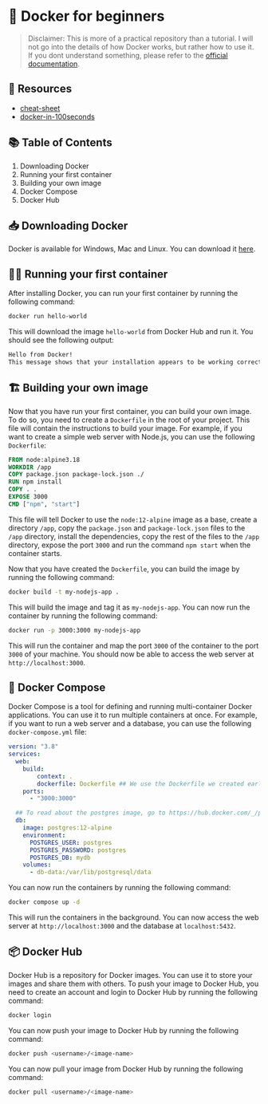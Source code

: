 # 🐋 Docker for beginners

>Disclaimer: This is more of a practical repository than a tutorial. I will not go into the details of how Docker works, but rather how to use it. If you dont understand something, please refer to the [official documentation](https://docs.docker.com/).

## 📖 Resources

- [cheat-sheet](https://docs.docker.com/get-started/docker_cheatsheet.pdf)
- [docker-in-100seconds](https://www.youtube.com/watch?v=Gjnup-PuquQ)

## 📚 Table of Contents

1. Downloading Docker
2. Running your first container
3. Building your own image
4. Docker Compose
5. Docker Hub

## 📥 Downloading Docker

Docker is available for Windows, Mac and Linux. You can download it [here](https://www.docker.com/products/docker-desktop).

## 🏃‍♂️ Running your first container

After installing Docker, you can run your first container by running the following command:

```bash
docker run hello-world
```

This will download the image `hello-world` from Docker Hub and run it. You should see the following output:

```bash
Hello from Docker!
This message shows that your installation appears to be working correctly.
```

## 🏗 Building your own image

Now that you have run your first container, you can build your own image. To do so, you need to create a `Dockerfile` in the root of your project. This file will contain the instructions to build your image. For example, if you want to create a simple web server with Node.js, you can use the following `Dockerfile`:

```dockerfile
FROM node:alpine3.18
WORKDIR /app
COPY package.json package-lock.json ./
RUN npm install
COPY . .
EXPOSE 3000
CMD ["npm", "start"]
```

This file will tell Docker to use the `node:12-alpine` image as a base, create a directory `/app`, copy the `package.json` and `package-lock.json` files to the `/app` directory, install the dependencies, copy the rest of the files to the `/app` directory, expose the port `3000` and run the command `npm start` when the container starts.

Now that you have created the `Dockerfile`, you can build the image by running the following command:

```bash
docker build -t my-nodejs-app .
```

This will build the image and tag it as `my-nodejs-app`. You can now run the container by running the following command:

```bash
docker run -p 3000:3000 my-nodejs-app
```

This will run the container and map the port `3000` of the container to the port `3000` of your machine. You should now be able to access the web server at `http://localhost:3000`.

## 🐳 Docker Compose

Docker Compose is a tool for defining and running multi-container Docker applications. You can use it to run multiple containers at once. For example, if you want to run a web server and a database, you can use the following `docker-compose.yml` file:

```yaml
version: "3.8"
services:
  web:
    build:
        context: .
        dockerfile: Dockerfile ## We use the Dockerfile we created earlier
    ports:
      - "3000:3000"

  ## To read about the postgres image, go to https://hub.docker.com/_/postgres
  db:
    image: postgres:12-alpine
    environment:
      POSTGRES_USER: postgres
      POSTGRES_PASSWORD: postgres
      POSTGRES_DB: mydb
    volumes:
      - db-data:/var/lib/postgresql/data
```

You can now run the containers by running the following command:

```bash
docker compose up -d
```

This will run the containers in the background. You can now access the web server at `http://localhost:3000` and the database at `localhost:5432`.

## 📦 Docker Hub

Docker Hub is a repository for Docker images. You can use it to store your images and share them with others. To push your image to Docker Hub, you need to create an account and login to Docker Hub by running the following command:

```bash
docker login
```

You can now push your image to Docker Hub by running the following command:

```bash
docker push <username>/<image-name>
```

You can now pull your image from Docker Hub by running the following command:

```bash
docker pull <username>/<image-name>
```